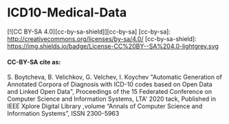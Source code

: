 # ICD10-Medical-Data

[![CC BY-SA 4.0][cc-by-sa-shield]][cc-by-sa]
[cc-by-sa]: http://creativecommons.org/licenses/by-sa/4.0/
[cc-by-sa-shield]: https://img.shields.io/badge/License-CC%20BY--SA%204.0-lightgrey.svg

#### CC-BY-SA cite as:
S. Boytcheva, B. Velichkov, G. Velchev, I. Koychev "Automatic Generation of Annotated Corpora of Diagnosis with ICD-10 codes based on Open Data and Linked Open Data", Proceedings of the 15 Federated Conference on Computer Science and Information Systems, LTA' 2020 tack, Published in  IEEE Xplore Digital Library ,volume “Annals of Computer Science and Information Systems”, ISSN 2300-5963
